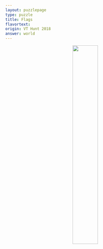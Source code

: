 ```yaml
---
layout: puzzlepage
type: puzzle
title: Flags
flavortext: 
origin: VT Hunt 2018
answer: world
---
```


<p align="center">
<img src="{{site.imgurl}}/flags.png" width="40%" />
</p>
